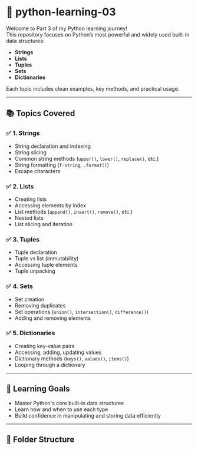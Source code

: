 # 🐍 python-learning-03

Welcome to Part 3 of my Python learning journey!  
This repository focuses on Python’s most powerful and widely used built-in data structures:

- **Strings**
- **Lists**
- **Tuples**
- **Sets**
- **Dictionaries**

Each topic includes clean examples, key methods, and practical usage.

---

## 📚 Topics Covered

### ✅ 1. Strings
- String declaration and indexing
- String slicing
- Common string methods (`upper()`, `lower()`, `replace()`, etc.)
- String formatting (`f-string`, `.format()`)
- Escape characters

### ✅ 2. Lists
- Creating lists
- Accessing elements by index
- List methods (`append()`, `insert()`, `remove()`, etc.)
- Nested lists
- List slicing and iteration

### ✅ 3. Tuples
- Tuple declaration
- Tuple vs list (immutability)
- Accessing tuple elements
- Tuple unpacking

### ✅ 4. Sets
- Set creation
- Removing duplicates
- Set operations (`union()`, `intersection()`, `difference()`)
- Adding and removing elements

### ✅ 5. Dictionaries
- Creating key-value pairs
- Accessing, adding, updating values
- Dictionary methods (`keys()`, `values()`, `items()`)
- Looping through a dictionary

---

## 🎯 Learning Goals

- Master Python's core built-in data structures
- Learn how and when to use each type
- Build confidence in manipulating and storing data efficiently

---

## 📁 Folder Structure

